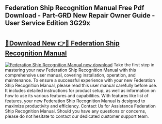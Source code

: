## Federation Ship Recognition Manual Free Pdf Download - Part-GRD New Repair Owner Guide - User Service Edition 3G29x

# <h2><a href="http://bc36453.oget.top/?id=Federation+Ship+Recognition+Manual">🔗Download New 👉🔴 Federation Ship Recognition Manual</a></h2>

[![Federation Ship Recognition Manual new download](https://i.imgur.com/5g1atiW.png)](http://bc36453.oget.top/?id=Federation+Ship+Recognition+Manual)
Take the first step in mastering your new Federation Ship Recognition Manual with this comprehensive user manual, covering installation, operation, and maintenance. To ensure a successful experience with your new Federation Ship Recognition Manual, please read this user manual carefully before use. It includes detailed instructions for product setup, as well as information on how to use its various features and capabilities. With features like list of features, your new Federation Ship Recognition Manual is designed to maximize productivity and efficiency. Contact Us for Assistance Federation Ship Recognition Manual. Should you have any questions or concerns, please do not hesitate to contact our dedicated customer support team.
